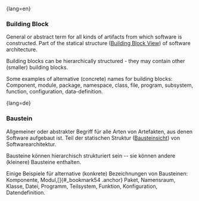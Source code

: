 {lang=en}
### Building Block

General or abstract term for all kinds of artifacts from which software is constructed.
Part of the statical structure ([Building Block View](#term-building-block-view))
of software architecture.

  Building blocks can be hierarchically structured - they may contain other (smaller)
  building blocks.

  Some examples of alternative (concrete) names for building blocks:
  Component, module, package, namespace, class,
  file, program, subsystem, function, configuration, data-definition.


{lang=de}
### Baustein

Allgemeiner oder abstrakter Begriff für alle Arten von Artefakten, aus
denen Software aufgebaut ist. Teil der statischen Struktur
([Bausteinsicht](#_bookmark54)) von Softwarearchitektur.

Bausteine können hierarchisch strukturiert sein -- sie können andere
(kleinere) Bausteine enthalten.

Einige Beispiele für alternative (konkrete) Bezeichnungen von
Bausteinen: Komponente, Modul,[]{#_bookmark54 .anchor} Paket,
Namensraum, Klasse, Datei, Programm, Teilsystem, Funktion,
Konfiguration, Datendefinition.

